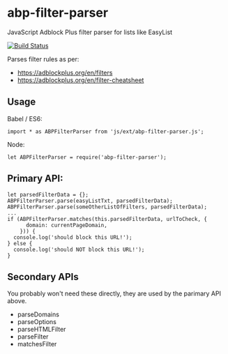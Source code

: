 # abp-filter-parser
JavaScript Adblock Plus filter parser for lists like EasyList

[![Build Status](https://travis-ci.org/bbondy/abp-filter-parser.svg?branch=master)](https://travis-ci.org/bbondy/abp-filter-parser)

Parses filter rules as per:
- https://adblockplus.org/en/filters
- https://adblockplus.org/en/filter-cheatsheet

## Usage

Babel / ES6:

```
import * as ABPFilterParser from 'js/ext/abp-filter-parser.js';
```

Node:

```
let ABPFilterParser = require('abp-filter-parser');
```

## Primary API:

```
let parsedFilterData = {};
ABPFilterParser.parse(easyListTxt, parsedFilterData);
ABPFilterParser.parse(someOtherListOfFilters, parsedFilterData);
...
if (ABPFilterParser.matches(this.parsedFilterData, urlToCheck, {
      domain: currentPageDomain,
    })) {
  console.log('should block this URL!');
} else {
  console.log('should NOT block this URL!');
}
```

## Secondary APIs

You probably won't need these directly, they are used by the parimary API above.

- parseDomains
- parseOptions
- parseHTMLFilter
- parseFilter
- matchesFilter
